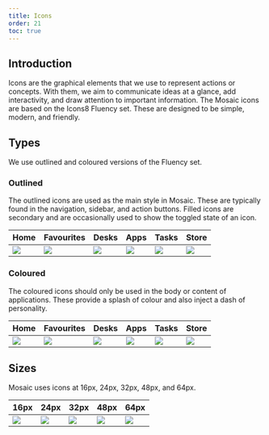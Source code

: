 ```yaml
---
title: Icons
order: 21
toc: true
---
```

## Introduction

Icons are the graphical elements that we use to represent actions or concepts. With them, we aim to communicate ideas at a glance, add interactivity, and draw attention to important information. The Mosaic icons are based on the Icons8 Fluency set. These are designed to be simple, modern, and friendly.

## Types

We use outlined and coloured versions of the Fluency set.

### Outlined

The outlined icons are used as the main style in Mosaic. These are typically found in the navigation, sidebar, and action buttons. Filled icons are secondary and are occasionally used to show the toggled state of an icon.

| Home | Favourites | Desks | Apps | Tasks | Store |
| --------------------------- | --------------------------- | ------- | --------------------------------- | --------------------------------- | ----------------------------------- |
| ![](/assets/img/home32.svg) | ![](/assets/img/star32.svg) | ![](/assets/img/home-office32.svg) | ![](/assets/img/thumbnails32.svg) | ![](/assets/img/inspection32.svg) | ![](/assets/img/online-store32.svg) |

### Coloured

The coloured icons should only be used in the body or content of applications. These provide a splash of colour and also inject a dash of personality.

| Home | Favourites | Desks | Apps | Tasks | Store |
| --------------------------- | --------------------------- | ------- | --------------------------------- | --------------------------------- | ----------------------------------- |
| ![](/assets/img/home-colour32.svg) | ![](/assets/img/star-colour32.svg) | ![](/assets/img/home-office-colour32.svg) | ![](/assets/img/thumbnails-colour32.svg) | ![](/assets/img/inspection-colour32.svg) | ![](/assets/img/online-store-colour32.svg) |

## Sizes

Mosaic uses icons at 16px, 24px, 32px, 48px, and 64px.

| 16px | 24px | 32px | 48px | 64px |
| --------------------------- | --------------------------- | ------- | --------------------------------- | --------------------------------- |
| ![](/assets/img/home16.svg) | ![](/assets/img/home24.svg) | ![](/assets/img/home32.svg) |  ![](/assets/img/home48.svg) | ![](/assets/img/home64.svg) |